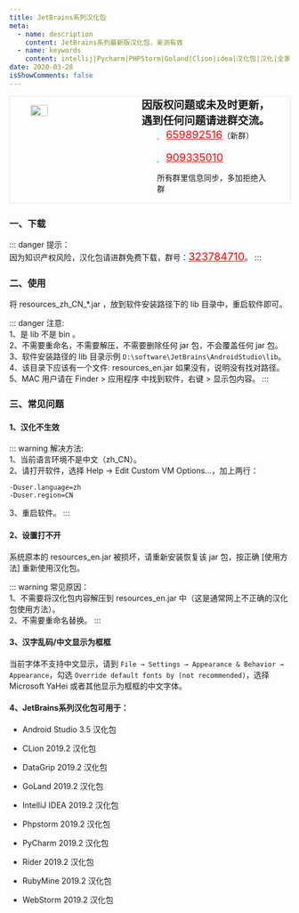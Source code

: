 ```yaml
---
title: JetBrains系列汉化包
meta:
  - name: description
    content: JetBrains系列最新版汉化包，亲测有效
  - name: keywords
    content: intellij|Pycharm|PHPStorm|Goland|Clion|idea|汉化包|汉化|全家桶|通用教程
date: 2020-03-28
isShowComments: false
---
```


<!-- QQ卡片 -->
<div style="width:100%;display:flex;justify-content:space-around;border:1px solid #E5E5E4;">
  <img style="width:25%;padding-top:15px;" src="/images/jetbrains/jetbrains2.jpeg" onclick="window.open('http://shang.qq.com/wpa/qunwpa?idkey=ae59f469b427c038c95f118ceeefc6f9eba7a9d90ce9aae72bde58d09cc1013b', '_blank');" />

  <div style="display:flex;flex-direction:column;justify-content:space-around;">
    <div style="font-size:1.2rem;font-weight:bold;">
      <div>因版权问题或未及时更新，</div>
      <div>遇到任何问题请进群交流。</div>
    </div>
    <div style="padding-left:12%;position:relative;">
      <div>
      <img style="width:6%;position:relative;top:3px;cursor:pointer;" src="https://i.loli.net/2019/11/23/U3qbMEuC9n6YBRA.png" onclick="window.open('http://shang.qq.com/wpa/qunwpa?idkey=22ed6bd53a50f9764493ef41746bfb3006123cbe097729a106fee0c46b6e0b9e', '_blank');" />
      <a href="//shang.qq.com/wpa/qunwpa?idkey=ae59f469b427c038c95f118ceeefc6f9eba7a9d90ce9aae72bde58d09cc1013b" style="font-size:1.2rem;text-decoration:underline;color:red;" target="_blank">659892516</a>（新群）
      </div>
      <div>
      <br>
      <img style="width:6%;position:relative;top:3px;cursor:pointer;" src="https://i.loli.net/2019/11/23/U3qbMEuC9n6YBRA.png" onclick="window.open('http://shang.qq.com/wpa/qunwpa?idkey=22ed6bd53a50f9764493ef41746bfb3006123cbe097729a106fee0c46b6e0b9e', '_blank');" />
      <a href="http://shang.qq.com/wpa/qunwpa?idkey=22ed6bd53a50f9764493ef41746bfb3006123cbe097729a106fee0c46b6e0b9e" style="font-size:1.2rem;text-decoration:underline;color:red;" target="_blank">909335010</a>
      <p>所有群里信息同步，多加拒绝入群</p>
      </div>
    </div>
  </div>
</div>


### 一、下载

::: danger
提示：<br>
因为知识产权风险，汉化包请进群免费下载，群号：<a href="http://shang.qq.com/wpa/qunwpa?idkey=22ed6bd53a50f9764493ef41746bfb3006123cbe097729a106fee0c46b6e0b9e" style="font-size:1.2rem;text-decoration:underline;color:red;" target="_blank">323784710</a>。
:::

### 二、使用

将 resources_zh_CN_*.jar ，放到软件安装路径下的 lib 目录中，重启软件即可。

::: danger
注意:<br>
1、是 lib 不是 bin 。<br>
2、不需要重命名，不需要解压，不需要删除任何 jar 包，不会覆盖任何 jar 包。 <br>
3、软件安装路径的 lib 目录示例 `D:\software\JetBrains\AndroidStudio\lib`。<br>
4、该目录下应该有一个文件: resources_en.jar 如果没有，说明没有找对路径。<br>
5、MAC 用户请在 Finder > 应用程序 中找到软件，右键 > 显示包内容。
:::

### 三、常见问题

#### 1、汉化不生效

::: warning
解决方法:<br>
1、当前语言环境不是中文（zh_CN）。<br>
2、请打开软件，选择 Help → Edit Custom VM Options...，加上两行：<br>
```
-Duser.language=zh
-Duser.region=CN
```
3、重启软件。
:::

#### 2、设置打不开

系统原本的 resources_en.jar 被损坏，请重新安装恢复该 jar 包，按正确 [使用方法] 重新使用汉化包。

::: warning
常见原因：<br>
1、不需要将汉化包内容解压到 resources_en.jar 中（这是通常网上不正确的汉化包使用方法）。<br>
2、不需要重命名替换。
:::

#### 3、汉字乱码/中文显示为框框

当前字体不支持中文显示，请到 `File → Settings → Appearance & Behavior → Appearance`，勾选 `Override default fonts by (not recommended)`，选择 Microsoft YaHei 或者其他显示为框框的中文字体。

#### 4、JetBrains系列汉化包可用于：

* Android Studio 3.5 汉化包

* CLion 2019.2 汉化包

* DataGrip 2019.2 汉化包

* GoLand 2019.2 汉化包

* IntelliJ IDEA 2019.2 汉化包

* Phpstorm 2019.2 汉化包

* PyCharm 2019.2 汉化包

* Rider 2019.2 汉化包

* RubyMine 2019.2 汉化包

* WebStorm 2019.2 汉化包